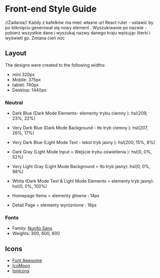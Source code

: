 # Front-end Style Guide

//Zadania//
Każdy z kafelków ma mieć własne url
React ruter - ustawić by po kliknięciu generował się nowy element .
Wyszukiwanie po nazwie - pobierz wszystkie dane i wyszukaj nazwy danego kraju wpisując literki i wyświetl go.
Zmiana cień noc

## Layout

The designs were created to the following widths:

- mini 320px
- Mobile: 375px
- tablet: 740px
- Desktop: 1440px

### Neutral

- Dark Blue (Dark Mode Elements- elementy trybu ciemny ): hsl(209, 23%, 22%)
- Very Dark Blue (Dark Mode Background - tło tryb ciemny ): hsl(207, 26%, 17%)
- Very Dark Blue (Light Mode Text - tekst tryb jasny ): hsl(200, 15%, 8%)
- Dark Gray (Light Mode Input = Wejście trybu oświetlenia ): hsl(0, 0%, 52%)
- Very Light Gray (Light Mode Background = tło tryb jasny): hsl(0, 0%, 98%)
- White (Dark Mode Text & Light Mode Elements = elementy tryb jasny): hsl(0, 0%, 100%)

- Homepage Items = elementy główne : 14px
- Detail Page = elementy wyróznione : 16px

### Fonts

- Family: [Nunito Sans](https://fonts.google.com/specimen/Nunito+Sans)
- Weights: 300, 600, 800

## Icons

- [Font Awesome](https://fontawesome.com)
- [IcoMoon](https://icomoon.io)
- [Ionicons](https://ionicons.com)
